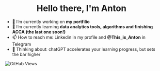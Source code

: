 <h1 align="center">Hello there, I'm Anton</h1>


- 🔭 I’m currently working on <b>my portfilio</b> 
- 🌱 I’m currently learning <b>data analytics tools, algorithms and finishing ACCA (the last one soon!)</b> 
- 📫 How to reach me: Linkedin in my profile and <b>@This_is_Anton</b> in Telegram
- 🤔 Thinking about: chatGPT accelerates your learning progress, but sets the bar higher 

![GitHub Views](https://komarev.com/ghpvc/?username=AntonMiniazev)
